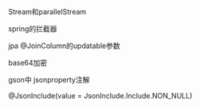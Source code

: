 Stream和parallelStream

spring的拦截器

jpa  @JoinColumn的updatable参数

base64加密

gson中 jsonproperty注解

@JsonInclude(value = JsonInclude.Include.NON_NULL)









